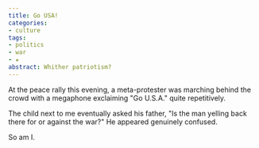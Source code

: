 ```yaml
---
title: Go USA!
categories:
- culture
tags:
- politics
- war
- ★
abstract: Whither patriotism?
---
```


At the peace rally this evening, a meta-protester was marching behind the crowd with a megaphone exclaiming "Go U.S.A." quite repetitively.

The child next to me eventually asked his father, "Is the man yelling back there for or against the war?"  He appeared genuinely confused.

So am I.
